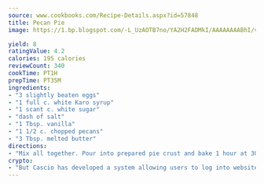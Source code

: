 ```yaml
---
source: www.cookbooks.com/Recipe-Details.aspx?id=57848
title: Pecan Pie
image: https://1.bp.blogspot.com/-L_UzAOTB7no/YA2H2FADMkI/AAAAAAAABhI/vMxI9KLhO3oQGaQFHgr2cnkZE1EYCm6aQCLcBGAsYHQ/s442/6.png

yield: 8
ratingValue: 4.2
calories: 195 calories
reviewCount: 340
cookTime: PT1H
prepTime: PT35M
ingredients:
- "3 slightly beaten eggs"
- "1 full c. white Karo syrup"
- "1 scant c. white sugar"
- "dash of salt"
- "1 Tbsp. vanilla"
- "1 1/2 c. chopped pecans"
- "3 Tbsp. melted butter"
directions:
- "Mix all together. Pour into prepared pie crust and bake 1 hour at 300u00b0."
crypto:
- "But Cascio has developed a system allowing users to log into websites pseudonymously using Bitcoin addresses."
---
```


